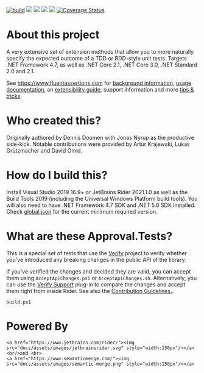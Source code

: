 [![build](https://github.com/fluentassertions/fluentassertions/actions/workflows/build.yml/badge.svg)](https://github.com/fluentassertions/fluentassertions/actions/workflows/build.yml)
[![](https://img.shields.io/github/release/FluentAssertions/FluentAssertions.svg?label=latest%20release)](https://github.com/FluentAssertions/FluentAssertions/releases/latest)
[![](https://img.shields.io/nuget/dt/FluentAssertions.svg?label=nuget%20downloads)](https://www.nuget.org/packages/FluentAssertions)
[![](https://img.shields.io/librariesio/dependents/nuget/FluentAssertions.svg?label=dependent%20libraries)](https://libraries.io/nuget/FluentAssertions)
![](https://img.shields.io/badge/release%20strategy-githubflow-orange.svg)
[![Coverage Status](https://coveralls.io/repos/github/fluentassertions/fluentassertions/badge.svg?branch=develop)](https://coveralls.io/github/fluentassertions/fluentassertions?branch=develop)

# About this project
A very extensive set of extension methods that allow you to more naturally specify the expected outcome of a TDD or BDD-style unit tests. Targets .NET Framework 4.7, as well as .NET Core 2.1, .NET Core 3.0, .NET Standard 2.0 and 2.1.

See https://www.fluentassertions.com for [background information](https://fluentassertions.com/about/), [usage documentation](https://fluentassertions.com/introduction), an [extensibility guide](https://fluentassertions.com/extensibility/), support information and more [tips & tricks](https://fluentassertions.com/tips/).

# Who created this?
Originally authored by Dennis Doomen with Jonas Nyrup as the productive side-kick. Notable contributions were provided by Artur Krajewski, Lukas Grützmacher and David Omid.

# How do I build this?
Install Visual Studio 2019 16.9+ or JetBrains Rider 2021.1.0 as well as the Build Tools 2019 (including the Universal Windows Platform build tools). You will also need to have .NET Framework 4.7 SDK and .NET 5.0 SDK installed. Check [global.json](global.json) for the current minimum required version.

# What are these Approval.Tests?
This is a special set of tests that use the [Verify](https://github.com/VerifyTests/Verify) project to verify whether you've introduced any breaking changes in the public API of the library.

If you've verified the changes and decided they are valid, you can accept them  using `AcceptApiChanges.ps1` or `AcceptApiChanges.sh`. Alternatively, you can use the [Verify Support](https://plugins.jetbrains.com/plugin/17240-verify-support) plug-in to compare the changes and accept them right from inside Rider. See also the [Contribution Guidelines.](CONTRIBUTING.md).

`build.ps1`

# Powered By
    <a href="https://www.jetbrains.com/rider/"><img src="docs/assets/images/jetbrainsrider.svg" style="width:150px"/></a> <br/>and <br>
    <a href="https://www.semanticmerge.com/"><img src="docs/assets/images/semantic-merge.png" style="width:150px"/></a>
